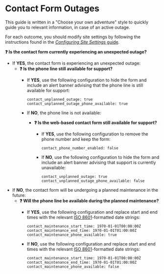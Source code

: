 # Contact Form Outages

This guide is written in a "Choose your own adventure" style to quickly guide you to relevant information, in case of an active outage.

For each outcome, you should modify site settings by following the instructions found in the [_Configuring Site Settings_ guide](./configuring-site-settings.md#live-site).

**❓ Is the contact form currently experiencing an unexpected outage?**

- If **YES**, the contact form is experiencing an unexpected outage:
  - **❓ Is the phone line still available for support?**
    - If **YES**, use the following configuration to hide the form and include an alert banner advising that the phone line is still available for support:

          contact_unplanned_outage: true
          contact_unplanned_outage_phone_available: true
    - If **NO**, the phone line is not available:
      - **❓ Is the web-based contact form still available for support?**
        - If **YES**, use the following configuration to remove the phone number and keep the form:

              contact_phone_number_enabled: false
        - If **NO**, use the following configuration to hide the form and include an alert banner advising that support is currently unavailable:

              contact_unplanned_outage: true
              contact_unplanned_outage_phone_available: false
- If **NO**, the contact form will be undergoing a planned maintenance in the future:
  - **❓ Will the phone line be available during the planned maintenance?**
    - If **YES**, use the following configuration and replace start and end times with the relevant [ISO 8601](https://en.wikipedia.org/wiki/ISO_8601)-formatted date strings:

          contact_maintenance_start_time: 1970-01-01T00:00:00Z
          contact_maintenance_end_time: 1970-01-01T01:00:00Z
          contact_maintenance_phone_available: true
    - If **NO**, use the following configuration and replace start and end times with the relevant [ISO 8601](https://en.wikipedia.org/wiki/ISO_8601)-formatted date strings:

          contact_maintenance_start_time: 1970-01-01T00:00:00Z
          contact_maintenance_end_time: 1970-01-01T01:00:00Z
          contact_maintenance_phone_available: false
